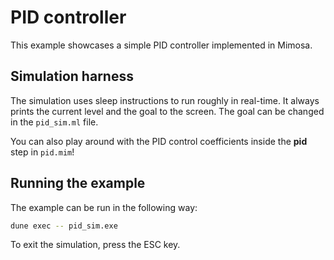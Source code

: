 # PID controller

This example showcases a simple PID controller implemented in Mimosa.

## Simulation harness

The simulation uses sleep instructions to run roughly in real-time. It always prints the current level and the goal to the screen. The goal can be changed in the `pid_sim.ml` file.

You can also play around with the PID control coefficients inside the **pid** step in `pid.mim`!

## Running the example

The example can be run in the following way:

```bash
dune exec -- pid_sim.exe
```

To exit the simulation, press the ESC key.
